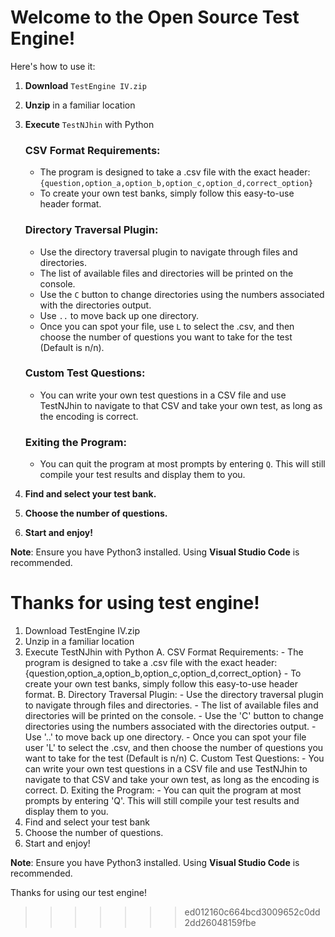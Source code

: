 # Welcome to the Open Source Test Engine!

Here's how to use it:

1. **Download** `TestEngine IV.zip`
2. **Unzip** in a familiar location
3. **Execute** `TestNJhin` with Python

    ### CSV Format Requirements:
    - The program is designed to take a .csv file with the exact header:
      `{question,option_a,option_b,option_c,option_d,correct_option}`
    - To create your own test banks, simply follow this easy-to-use header format.

    ### Directory Traversal Plugin:
    - Use the directory traversal plugin to navigate through files and directories.
    - The list of available files and directories will be printed on the console.
    - Use the `C` button to change directories using the numbers associated with the directories output.
    - Use `..` to move back up one directory.
    - Once you can spot your file, use `L` to select the .csv, and then choose the number of questions you want to take for the test (Default is n/n).

    ### Custom Test Questions:
    - You can write your own test questions in a CSV file and use TestNJhin to navigate to that CSV and take your own test, as long as the encoding is correct.

    ### Exiting the Program:
    - You can quit the program at most prompts by entering `Q`. This will still compile your test results and display them to you.

4. **Find and select your test bank.**
5. **Choose the number of questions.**
6. **Start and enjoy!**

**Note**: Ensure you have Python3 installed. Using **Visual Studio Code** is recommended.

Thanks for using test engine!
=======
1. Download TestEngine IV.zip
2. Unzip in a familiar location
3. Execute TestNJhin with Python
    A. CSV Format Requirements:
        - The program is designed to take a .csv file with the exact header:
        {question,option_a,option_b,option_c,option_d,correct_option}
        - To create your own test banks, simply follow this easy-to-use header format.
    B. Directory Traversal Plugin:
        - Use the directory traversal plugin to navigate through files and directories.
        - The list of available files and directories will be printed on the console.
        - Use the 'C' button to change directories using the numbers associated with the directories output.
        - Use '..' to move back up one directory.
        - Once you can spot your file user 'L' to select the .csv, and then choose the number of questions you want to take for the test
        (Default is n/n)
    C. Custom Test Questions:
        - You can write your own test questions in a CSV file and use TestNJhin to navigate to that CSV and take your own test, as long as the encoding is correct.
    D. Exiting the Program:
        - You can quit the program at most prompts by entering 'Q'. This will still compile your test results and display them to you.
4. Find and select your test bank
5. Choose the number of questions.
6. Start and enjoy!

**Note**: Ensure you have Python3 installed. Using **Visual Studio Code** is recommended.

Thanks for using our test engine!
>>>>>>> ed012160c664bcd3009652c0dd2dd26048159fbe
